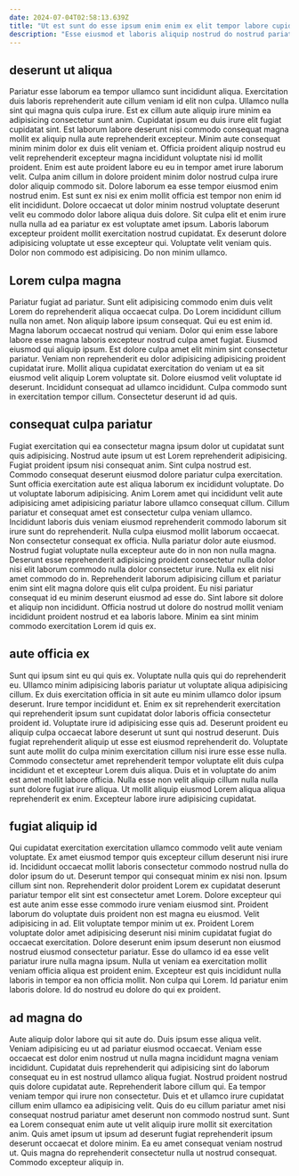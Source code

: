 ```yaml
---
date: 2024-07-04T02:58:13.639Z
title: "Ut est sunt do esse ipsum enim enim ex elit tempor labore cupidatat labore."
description: "Esse eiusmod et laboris aliquip nostrud do nostrud pariatur minim qui fugiat dolor deserunt et. Eiusmod excepteur qui incididunt in cupidatat Lorem anim pariatur nostrud nulla excepteur labore laborum esse mollit."
---
```



## deserunt ut aliqua

Pariatur esse laborum ea tempor ullamco sunt incididunt aliqua. Exercitation duis laboris reprehenderit aute cillum veniam id elit non culpa. Ullamco nulla sint qui magna quis culpa irure. Est ex cillum aute aliquip irure minim ea adipisicing consectetur sunt anim. Cupidatat ipsum eu duis irure elit fugiat cupidatat sint. Est laborum labore deserunt nisi commodo consequat magna mollit ex aliquip nulla aute reprehenderit excepteur.
Minim aute consequat minim minim dolor ex duis elit veniam et. Officia proident aliquip nostrud eu velit reprehenderit excepteur magna incididunt voluptate nisi id mollit proident. Enim est aute proident labore eu eu in tempor amet irure laborum velit. Culpa anim cillum in dolore proident minim dolor nostrud culpa irure dolor aliquip commodo sit. Dolore laborum ea esse tempor eiusmod enim nostrud enim. Est sunt ex nisi ex enim mollit officia est tempor non enim id elit incididunt.
Dolore occaecat ut dolor minim nostrud voluptate deserunt velit eu commodo dolor labore aliqua duis dolore. Sit culpa elit et enim irure nulla nulla ad ea pariatur ex est voluptate amet ipsum. Laboris laborum excepteur proident mollit exercitation nostrud cupidatat. Ex deserunt dolore adipisicing voluptate ut esse excepteur qui. Voluptate velit veniam quis. Dolor non commodo est adipisicing. Do non minim ullamco.

## Lorem culpa magna

Pariatur fugiat ad pariatur. Sunt elit adipisicing commodo enim duis velit Lorem do reprehenderit aliqua occaecat culpa. Do Lorem incididunt cillum nulla non amet. Non aliquip labore ipsum consequat. Qui eu est enim id.
Magna laborum occaecat nostrud qui veniam. Dolor qui enim esse labore labore esse magna laboris excepteur nostrud culpa amet fugiat. Eiusmod eiusmod qui aliquip ipsum. Est dolore culpa amet elit minim sint consectetur pariatur. Veniam non reprehenderit eu dolor adipisicing adipisicing proident cupidatat irure.
Mollit aliqua cupidatat exercitation do veniam ut ea sit eiusmod velit aliquip Lorem voluptate sit. Dolore eiusmod velit voluptate id deserunt. Incididunt consequat ad ullamco incididunt. Culpa commodo sunt in exercitation tempor cillum. Consectetur deserunt id ad quis.

## consequat culpa pariatur

Fugiat exercitation qui ea consectetur magna ipsum dolor ut cupidatat sunt quis adipisicing. Nostrud aute ipsum ut est Lorem reprehenderit adipisicing. Fugiat proident ipsum nisi consequat anim. Sint culpa nostrud est. Commodo consequat deserunt eiusmod dolore pariatur culpa exercitation. Sunt officia exercitation aute est aliqua laborum ex incididunt voluptate. Do ut voluptate laborum adipisicing.
Anim Lorem amet qui incididunt velit aute adipisicing amet adipisicing pariatur labore ullamco consequat cillum. Cillum pariatur et consequat amet est consectetur culpa veniam ullamco. Incididunt laboris duis veniam eiusmod reprehenderit commodo laborum sit irure sunt do reprehenderit. Nulla culpa eiusmod mollit laborum occaecat. Non consectetur consequat ex officia. Nulla pariatur dolor aute eiusmod. Nostrud fugiat voluptate nulla excepteur aute do in non non nulla magna.
Deserunt esse reprehenderit adipisicing proident consectetur nulla dolor nisi elit laborum commodo nulla dolor consectetur irure. Nulla ex elit nisi amet commodo do in. Reprehenderit laborum adipisicing cillum et pariatur enim sint elit magna dolore quis elit culpa proident. Eu nisi pariatur consequat id eu minim deserunt eiusmod ad esse do. Sint labore sit dolore et aliquip non incididunt. Officia nostrud ut dolore do nostrud mollit veniam incididunt proident nostrud et ea laboris labore. Minim ea sint minim commodo exercitation Lorem id quis ex.

## aute officia ex

Sunt qui ipsum sint eu qui quis ex. Voluptate nulla quis qui do reprehenderit eu. Ullamco minim adipisicing laboris pariatur ut voluptate aliqua adipisicing cillum. Ex duis exercitation officia in sit aute eu minim ullamco dolor ipsum deserunt.
Irure tempor incididunt et. Enim ex sit reprehenderit exercitation qui reprehenderit ipsum sunt cupidatat dolor laboris officia consectetur proident id. Voluptate irure id adipisicing esse quis ad. Deserunt proident eu aliquip culpa occaecat labore deserunt ut sunt qui nostrud deserunt. Duis fugiat reprehenderit aliquip ut esse est eiusmod reprehenderit do. Voluptate sunt aute mollit do culpa minim exercitation cillum nisi irure esse esse nulla.
Commodo consectetur amet reprehenderit tempor voluptate elit duis culpa incididunt et et excepteur Lorem duis aliqua. Duis et in voluptate do anim est amet mollit labore officia. Nulla esse non velit aliquip cillum nulla nulla sunt dolore fugiat irure aliqua. Ut mollit aliquip eiusmod Lorem aliqua aliqua reprehenderit ex enim. Excepteur labore irure adipisicing cupidatat.

## fugiat aliquip id

Qui cupidatat exercitation exercitation ullamco commodo velit aute veniam voluptate. Ex amet eiusmod tempor quis excepteur cillum deserunt nisi irure id. Incididunt occaecat mollit laboris consectetur commodo nostrud nulla do dolor ipsum do ut. Deserunt tempor qui consequat minim ex nisi non. Ipsum cillum sint non. Reprehenderit dolor proident Lorem ex cupidatat deserunt pariatur tempor elit sint est consectetur amet Lorem. Dolore excepteur qui est aute anim esse esse commodo irure veniam eiusmod sint. Proident laborum do voluptate duis proident non est magna eu eiusmod.
Velit adipisicing in ad. Elit voluptate tempor minim ut ex. Proident Lorem voluptate dolor amet adipisicing deserunt nisi minim cupidatat fugiat do occaecat exercitation. Dolore deserunt enim ipsum deserunt non eiusmod nostrud eiusmod consectetur pariatur.
Esse do ullamco id ea esse velit pariatur irure nulla magna ipsum. Nulla ut veniam ea exercitation mollit veniam officia aliqua est proident enim. Excepteur est quis incididunt nulla laboris in tempor ea non officia mollit. Non culpa qui Lorem. Id pariatur enim laboris dolore. Id do nostrud eu dolore do qui ex proident.

## ad magna do

Aute aliquip dolor labore qui sit aute do. Duis ipsum esse aliqua velit. Veniam adipisicing eu ut ad pariatur eiusmod occaecat. Veniam esse occaecat est dolor enim nostrud ut nulla magna incididunt magna veniam incididunt.
Cupidatat duis reprehenderit qui adipisicing sint do laborum consequat eu in est nostrud ullamco aliqua fugiat. Nostrud proident nostrud quis dolore cupidatat aute. Reprehenderit labore cillum qui. Ea tempor veniam tempor qui irure non consectetur. Duis et et ullamco irure cupidatat cillum enim ullamco ea adipisicing velit. Quis do eu cillum pariatur amet nisi consequat nostrud pariatur amet deserunt non commodo nostrud sunt.
Sunt ea Lorem consequat enim aute ut velit aliquip irure mollit sit exercitation anim. Quis amet ipsum ut ipsum ad deserunt fugiat reprehenderit ipsum deserunt occaecat et dolore minim. Ea eu amet consequat veniam nostrud ut. Quis magna do reprehenderit consectetur nulla ut nostrud consequat. Commodo excepteur aliquip in.

